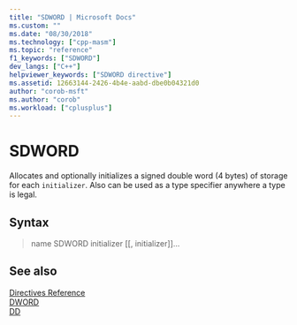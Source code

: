 ```yaml
---
title: "SDWORD | Microsoft Docs"
ms.custom: ""
ms.date: "08/30/2018"
ms.technology: ["cpp-masm"]
ms.topic: "reference"
f1_keywords: ["SDWORD"]
dev_langs: ["C++"]
helpviewer_keywords: ["SDWORD directive"]
ms.assetid: 12663144-2426-4b4e-aabd-dbe0b04321d0
author: "corob-msft"
ms.author: "corob"
ms.workload: ["cplusplus"]
---
```

# SDWORD

Allocates and optionally initializes a signed double word (4 bytes) of storage for each `initializer`. Also can be used as a type specifier anywhere a type is legal.

## Syntax

> name SDWORD initializer [[, initializer]]...

## See also

[Directives Reference](../../assembler/masm/directives-reference.md)<br/>
[DWORD](../../assembler/masm/dword.md)<br/>
[DD](../../assembler/masm/dd.md)<br/>